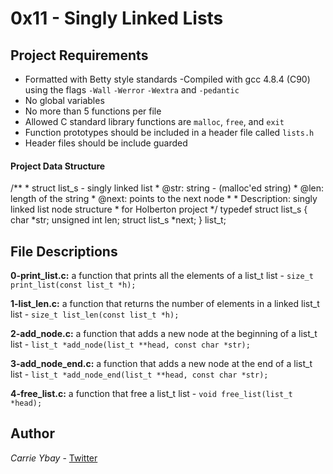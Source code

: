 # 0x11 - Singly Linked Lists
## Project Requirements
- Formatted with Betty style standards
-Compiled with gcc 4.8.4 (C90) using the flags `-Wall` `-Werror` `-Wextra` and `-pedantic`
- No global variables
- No more than 5 functions per file
- Allowed C standard library functions are `malloc`, `free`, and `exit`
- Function prototypes should be included in a header file called `lists.h`
- Header files should be include guarded

#### Project Data Structure
/**
	* struct list_s - singly linked list
	* @str: string - (malloc'ed string)
	* @len: length of the string
	* @next: points to the next node
	*
	* Description: singly linked list node structure
	* for Holberton project
	*/
	typedef struct list_s
	{
		char *str;
		unsigned int len;
		struct list_s *next;
	} list_t;

## File Descriptions
**0-print_list.c:** a function that prints all the elements of a list_t list -
`size_t print_list(const list_t *h);`

**1-list_len.c:** a function that returns the number of elements in a linked list_t list - `size_t list_len(const list_t *h);`

**2-add_node.c:** a function that adds a new node at the beginning of a list_t list - `list_t *add_node(list_t **head, const char *str);`

**3-add_node_end.c:** a function that adds a new node at the end of a list_t list - `list_t *add_node_end(list_t **head, const char *str);`

**4-free_list.c:** a function that free a list_t list - `void free_list(list_t *head);`

## Author
*Carrie Ybay* - [Twitter](http://twitter.com/hicarrie_)

